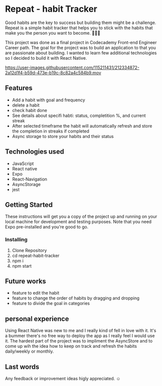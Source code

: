 # Repeat - habit Tracker

Good habits are the key to success but building them might be a challenge. Repeat is a simple habit tracker that helps you to stick with the habits that make you the person you want to become. 🚀🚀✨

This project was done as a final project in Codecademy Front-end Engineer Career path. The goal for the project was to build an application to that you are passionate about building. I wanted to learn few additional technologies so I decided to build it with React Native.

https://user-images.githubusercontent.com/115211431/212334872-2a12d1f4-b59d-473e-b19c-8c82a4c584b9.mov

## Features

 * Add a habit with goal and frequency
 * delete a habit
 * check habit done
 * See details about specifi habti: status, completition %, and current streak
 * After selected timeframe the habit will automatically refresh and store the completion in streaks if completed
 * Async storage to store your habits and their status

## Technologies used
 
* JavaScript
* React native
* Expo
* React-Navigation
* AsyncStorage
* jest

## Getting Started
These instructions will get you a copy of the project up and running on your local machine for development and testing purposes. Note that you need Expo pre-installed and you’re good to go.

### Installing
 1. Clone Repository
 2. cd repeat-habit-tracker
 3. npm i
 4. npm start
  
## Future works
  
* feature to edit the habit
* feature to change the order of habits by dragging and dropping
* feature to divide the goal in categories
 
## personal experience

Using React Native was new to me and I really kind of fell in love with it. It's a bummer there's no free way to deploy the app as I really feel I would use it. The hardest part of the project was to impliment the AsyncStore and to come up wih the idea how to keep on track and refresh the habits daily/weekly or monthly. 

## Last words

Any feedback or improvement ideas higly appreciated. ☺️
